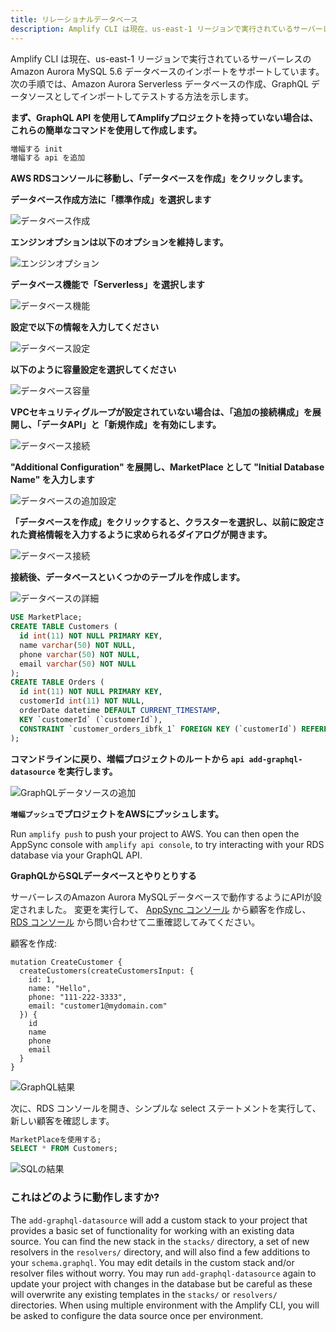 ```yaml
---
title: リレーショナルデータベース
description: Amplify CLI は現在、us-east-1 リージョンで実行されているサーバーレスの Amazon Aurora MySQL 5.6 データベースのインポートをサポートしています。 Amazon Aurora Serverless データベースの作成方法を学び、GraphQL データソースとしてこのデータベースをインポートしてテストします。
---
```


Amplify CLI は現在、us-east-1 リージョンで実行されているサーバーレスの Amazon Aurora MySQL 5.6 データベースのインポートをサポートしています。 次の手順では、Amazon Aurora Serverless データベースの作成、GraphQL データソースとしてインポートしてテストする方法を示します。

**まず、GraphQL API を使用してAmplifyプロジェクトを持っていない場合は、これらの簡単なコマンドを使用して作成します。**

```bash
増幅する init
増幅する api を追加
```

**AWS RDSコンソールに移動し、「データベースを作成」をクリックします。**

**データベース作成方法に「標準作成」を選択します**

![データベース作成](~/images/database-creation.png)

**エンジンオプションは以下のオプションを維持します。**

![エンジンオプション](~/images/database-engine-option.png)

**データベース機能で「Serverless」を選択します**

![データベース機能](~/images/database-features.png)

**設定で以下の情報を入力してください**

![データベース設定](~/images/database-setting.png)


**以下のように容量設定を選択してください**

![データベース容量](~/images/database-capacity.png)


**VPCセキュリティグループが設定されていない場合は、「追加の接続構成」を展開し、「データAPI」と「新規作成」を有効にします。**

![データベース接続](~/images/database-connectivity.png)


**"Additional Configuration" を展開し、MarketPlace として "Initial Database Name" を入力します**

![データベースの追加設定](~/images/database-additional-configuration.png)

**「データベースを作成」をクリックすると、クラスターを選択し、以前に設定された資格情報を入力するように求められるダイアログが開きます。**

![データベース接続 ](~/images/connect-to-database.png)


**接続後、データベースといくつかのテーブルを作成します。**


![データベースの詳細](~/images/query-editor.png)

```sql
USE MarketPlace;
CREATE TABLE Customers (
  id int(11) NOT NULL PRIMARY KEY,
  name varchar(50) NOT NULL,
  phone varchar(50) NOT NULL,
  email varchar(50) NOT NULL
);
CREATE TABLE Orders (
  id int(11) NOT NULL PRIMARY KEY,
  customerId int(11) NOT NULL,
  orderDate datetime DEFAULT CURRENT_TIMESTAMP,
  KEY `customerId` (`customerId`),
  CONSTRAINT `customer_orders_ibfk_1` FOREIGN KEY (`customerId`) REFERENCES `Customers` (`id`)
);
```


**コマンドラインに戻り、増幅プロジェクトのルートから `api add-graphql-datasource` を実行します。**


![GraphQLデータソースの追加](~/images/add-graphql-datasource.png)

**`増幅プッシュ`でプロジェクトをAWSにプッシュします。**

Run `amplify push` to push your project to AWS. You can then open the AppSync console with `amplify api console`, to try interacting with your RDS database via your GraphQL API.

**GraphQLからSQLデータベースとやりとりする**

サーバーレスのAmazon Aurora MySQLデータベースで動作するようにAPIが設定されました。 変更を実行して、 [AppSync コンソール](https://console.aws.amazon.com/appsync/home) から顧客を作成し、 [RDS コンソール](https://console.aws.amazon.com/rds/home) から問い合わせて二重確認してみてください。

顧客を作成:

```
mutation CreateCustomer {
  createCustomers(createCustomersInput: {
    id: 1,
    name: "Hello",
    phone: "111-222-3333",
    email: "customer1@mydomain.com"
  }) {
    id
    name
    phone
    email
  }
}
```

![GraphQL結果](~/images/graphql-results.png)

次に、RDS コンソールを開き、シンプルな select ステートメントを実行して、新しい顧客を確認します。

```sql
MarketPlaceを使用する;
SELECT * FROM Customers;
```

![SQLの結果](~/images/sql-results.png)

### これはどのように動作しますか?

The `add-graphql-datasource` will add a custom stack to your project that provides a basic set of functionality for working with an existing data source. You can find the new stack in the `stacks/` directory, a set of new resolvers in the `resolvers/` directory, and will also find a few additions to your `schema.graphql`. You may edit details in the custom stack and/or resolver files without worry. You may run `add-graphql-datasource` again to update your project with changes in the database but be careful as these will overwrite any existing templates in the `stacks/` or `resolvers/` directories. When using multiple environment with the Amplify CLI, you will be asked to configure the data source once per environment.
